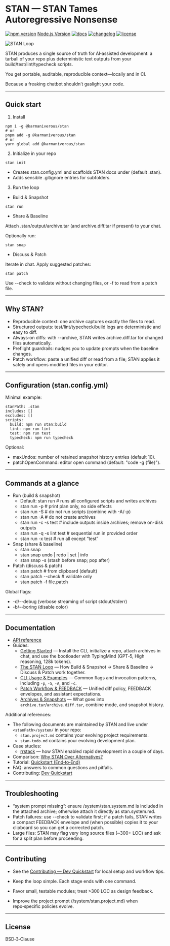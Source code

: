 # STAN — STAN Tames Autoregressive Nonsense

[![npm version](https://img.shields.io/npm/v/@karmaniverous/stan.svg)](https://www.npmjs.com/package/@karmaniverous/stan)
[Node.js Version](https://img.shields.io/node/v/@karmaniverous/stan) <!-- TYPEDOC_EXCLUDE -->
[![docs](https://img.shields.io/badge/docs-website-blue)](https://docs.karmanivero.us/stan)
[![changelog](https://img.shields.io/badge/changelog-latest-blue.svg)](https://github.com/karmaniverous/stan/tree/main/CHANGELOG.md)<!-- /TYPEDOC_EXCLUDE -->
[![license](https://img.shields.io/badge/license-BSD--3--Clause-blue.svg)](https://github.com/karmaniverous/stan/tree/main/LICENSE.md)

![STAN Loop](https://github.com/karmaniverous/stan/raw/main/assets/stan-loop.png)

STAN produces a single source of truth for AI‑assisted development: a tarball of your repo plus deterministic text outputs from your build/test/lint/typecheck scripts.

You get portable, auditable, reproducible context—locally and in CI.

Because a freaking chatbot shouldn’t gaslight your code.

---

## Quick start

1. Install

```
npm i -g @karmaniverous/stan
# or
pnpm add -g @karmaniverous/stan
# or
yarn global add @karmaniverous/stan
```

2. Initialize in your repo

```
stan init
```

- Creates stan.config.yml and scaffolds STAN docs under <stanPath> (default .stan).
- Adds sensible .gitignore entries for <stanPath> subfolders.

3. Run the loop

- Build & Snapshot

```
stan run
```

- Share & Baseline

Attach .stan/output/archive.tar (and archive.diff.tar if present) to your chat.

Optionally run:

```
stan snap
```

- Discuss & Patch

Iterate in chat. Apply suggested patches:

```
stan patch
```

Use --check to validate without changing files, or -f <file> to read from a patch file.

---

## Why STAN?

- Reproducible context: one archive captures exactly the files to read.
- Structured outputs: test/lint/typecheck/build logs are deterministic and easy to diff.
- Always‑on diffs: with --archive, STAN writes archive.diff.tar for changed files automatically.
- Preflight guardrails: nudges you to update prompts when the baseline changes.
- Patch workflow: paste a unified diff or read from a file; STAN applies it safely and opens modified files in your editor.

---

## Configuration (stan.config.yml)

Minimal example:

```
stanPath: .stan
includes: []
excludes: []
scripts:
  build: npm run stan:build
  lint: npm run lint
  test: npm run test
  typecheck: npm run typecheck
```

Optional:

- maxUndos: number of retained snapshot history entries (default 10).
- patchOpenCommand: editor open command (default: "code -g {file}").

---

## Commands at a glance

- Run (build & snapshot)
  - Default: stan run # runs all configured scripts and writes archives
  - stan run -p # print plan only, no side effects
  - stan run -S # do not run scripts (combine with -A/-p)
  - stan run -A # do not create archives
  - stan run -c -s test # include outputs inside archives; remove on-disk outputs
  - stan run -q -s lint test # sequential run in provided order
  - stan run -x test # run all except “test”
- Snap (share & baseline)
  - stan snap
  - stan snap undo | redo | set <index> | info
  - stan snap -s (stash before snap; pop after)
- Patch (discuss & patch)
  - stan patch # from clipboard (default)
  - stan patch --check # validate only
  - stan patch -f file.patch

Global flags:

- -d/--debug (verbose streaming of script stdout/stderr)
- -b/--boring (disable color)

---

## Documentation

- [API reference](https://docs.karmanivero.us/stan)
- Guides:
  - [Getting Started](https://docs.karmanivero.us/stan/documents/Getting_Started.html) — Install the CLI, initialize a repo, attach archives in chat, and use the bootloader with TypingMind (GPT‑5, High reasoning, 128k tokens).
  - [The STAN Loop](https://docs.karmanivero.us/stan/documents/The_STAN_Loop.html) — How Build & Snapshot → Share & Baseline → Discuss & Patch work together.
  - [CLI Usage & Examples](https://docs.karmanivero.us/stan/documents/CLI_Usage___Examples.html) — Common flags and invocation patterns, including `-p`, `-S`, `-A`, and `-c`.
  - [Patch Workflow & FEEDBACK](https://docs.karmanivero.us/stan/documents/Patch_Workflow___FEEDBACK.html) — Unified diff policy, FEEDBACK envelopes, and assistant expectations.
  - [Archives & Snapshots](https://docs.karmanivero.us/stan/documents/Archives___Snapshots.html) — What goes into `archive.tar`/`archive.diff.tar`, combine mode, and snapshot history.

Additional references:

- The following documents are maintained by STAN and live under `<stanPath>/system/` in your repo:
  - `stan.project.md` contains your evolving project requirements.
  - `stan-todo.md` contains your evolving development plan.
- Case studies:
  - [rrstack](https://docs.karmanivero.us/stan/documents/Case_Study_%E2%80%94_rrstack.html) — how STAN enabled rapid development in a couple of days.
- Comparison: [Why STAN Over Alternatives?](https://docs.karmanivero.us/stan/documents/Why_STAN_Over_Alternatives_.html)
- Tutorial: [Quickstart (End‑to‑End)](<https://docs.karmanivero.us/stan/documents/Tutorial_%E2%80%94_Quickstart_(End%E2%80%91to%E2%80%91End).html>)
- FAQ: answers to common questions and pitfalls.
- Contributing: [Dev Quickstart](https://docs.karmanivero.us/stan/documents/Contributing_%E2%80%94_Dev_Quickstart.html)

---

## Troubleshooting

- “system prompt missing”: ensure <stanPath>/system/stan.system.md is included in the attached archive; otherwise attach it directly as stan.system.md.
- Patch failures: use --check to validate first; if a patch fails, STAN writes a compact FEEDBACK envelope and (when possible) copies it to your clipboard so you can get a corrected patch.
- Large files: STAN may flag very long source files (~300+ LOC) and ask for a split plan before proceeding.

---

## Contributing

- See the [Contributing — Dev Quickstart](https://docs.karmanivero.us/stan/documents/Contributing_%E2%80%94_Dev_Quickstart.html) for local setup and workflow tips.

- Keep the loop simple. Each stage ends with one command.
- Favor small, testable modules; treat >300 LOC as design feedback.
- Improve the project prompt (<stanPath>/system/stan.project.md) when repo‑specific policies evolve.

---

## License

BSD‑3‑Clause
